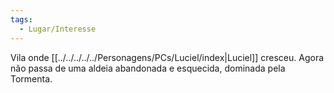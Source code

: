 ```yaml
---
tags:
  - Lugar/Interesse
---
```

Vila onde [[../../../../../Personagens/PCs/Luciel/index|Luciel]] cresceu. Agora não passa de uma aldeia abandonada e esquecida, dominada pela Tormenta.
